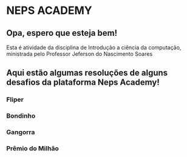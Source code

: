 # NEPS ACADEMY
## Opa, espero que esteja bem! 
Esta é atividade da disciplina de Introdução a ciência da computação, ministrada pelo Professor Jeferson do Nascimento Soares
## Aqui estão algumas resoluções de alguns desafios da plataforma Neps Academy!
### Fliper
### Bondinho
### Gangorra
### Prêmio do Milhão


